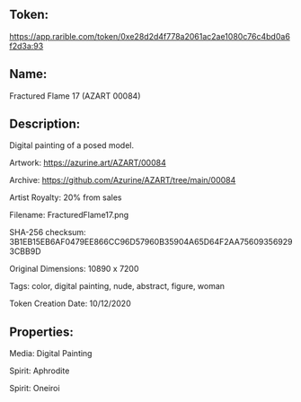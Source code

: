 ## Token:

https://app.rarible.com/token/0xe28d2d4f778a2061ac2ae1080c76c4bd0a6f2d3a:93

## Name:

Fractured Flame 17 (AZART 00084)

## Description: 

Digital painting of a posed model.

Artwork: https://azurine.art/AZART/00084

Archive: https://github.com/Azurine/AZART/tree/main/00084

Artist Royalty: 20% from sales

Filename: FracturedFlame17.png

SHA-256 checksum: 3B1EB15EB6AF0479EE866CC96D57960B35904A65D64F2AA756093569293CBB9D

Original Dimensions: 10890 x 7200

Tags: color, digital painting, nude, abstract, figure, woman 

Token Creation Date: 10/12/2020

## Properties:

Media: Digital Painting

Spirit: Aphrodite

Spirit: Oneiroi